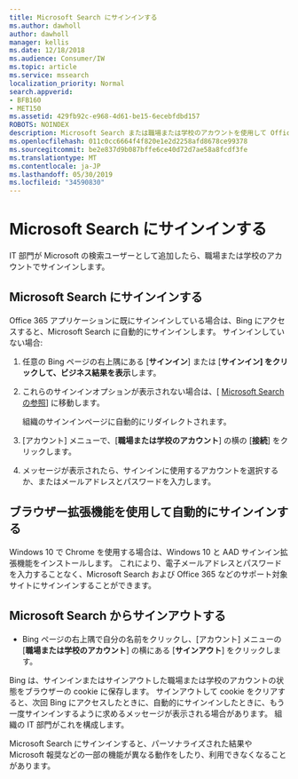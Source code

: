 ```yaml
---
title: Microsoft Search にサインインする
ms.author: dawholl
author: dawholl
manager: kellis
ms.date: 12/18/2018
ms.audience: Consumer/IW
ms.topic: article
ms.service: mssearch
localization_priority: Normal
search.appverid:
- BFB160
- MET150
ms.assetid: 429fb92c-e968-4d61-be15-6ecebfdbd157
ROBOTS: NOINDEX
description: Microsoft Search または職場または学校のアカウントを使用して Office 365 アプリにすばやくサインインする
ms.openlocfilehash: 011c0cc6664f4f820e1e2d2258afd8678ce99378
ms.sourcegitcommit: be2e837d9b087bffe6ce40d72d7ae58a8fcdf3fe
ms.translationtype: MT
ms.contentlocale: ja-JP
ms.lasthandoff: 05/30/2019
ms.locfileid: "34590830"
---
```

# <a name="sign-in-to-microsoft-search"></a>Microsoft Search にサインインする

IT 部門が Microsoft の検索ユーザーとして追加したら、職場または学校のアカウントでサインインします。
  
## <a name="sign-in-to-microsoft-search"></a>Microsoft Search にサインインする

Office 365 アプリケーションに既にサインインしている場合は、Bing にアクセスすると、Microsoft Search に自動的にサインインします。 サインインしていない場合:
  
1. 任意の Bing ページの右上隅にある [**サインイン**] または [**サインイン] をクリックして、ビジネス結果を表示**します。
    
2. これらのサインインオプションが表示されない場合は、[ [Microsoft Search の参照](https://www.bing.com/business/explore)] に移動します。
    
    組織のサインインページに自動的にリダイレクトされます。
    
3. [アカウント] メニューで、[**職場または学校のアカウント**] の横の [**接続**] をクリックします。
    
4. メッセージが表示されたら、サインインに使用するアカウントを選択するか、またはメールアドレスとパスワードを入力します。
    
## <a name="use-a-browser-extension-to-sign-in-automatically"></a>ブラウザー拡張機能を使用して自動的にサインインする

Windows 10 で Chrome を使用する場合は、Windows 10 と AAD サインイン拡張機能をインストールします。 これにより、電子メールアドレスとパスワードを入力することなく、Microsoft Search および Office 365 などのサポート対象サイトにサインインすることができます。
  
## <a name="sign-out-of-microsoft-search"></a>Microsoft Search からサインアウトする

- Bing ページの右上隅で自分の名前をクリックし、[アカウント] メニューの [**職場または学校のアカウント**] の横にある [**サインアウト**] をクリックします。
    
Bing は、サインインまたはサインアウトした職場または学校のアカウントの状態をブラウザーの cookie に保存します。 サインアウトして cookie をクリアすると、次回 Bing にアクセスしたときに、自動的にサインインしたときに、もう一度サインインするように求めるメッセージが表示される場合があります。 組織の IT 部門がこれを構成します。
  
Microsoft Search にサインインすると、パーソナライズされた結果や Microsoft 報奨などの一部の機能が異なる動作をしたり、利用できなくなることがあります。

  

